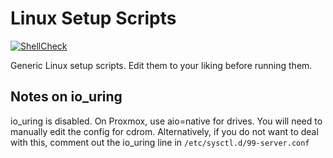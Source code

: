# Linux Setup Scripts

[![ShellCheck](https://github.com/TommyTran732/Linux-Setup-Scripts/actions/workflows/shellcheck.yml/badge.svg)](https://github.com/TommyTran732/Linux-Setup-Scripts/actions/workflows/shellcheck.yml)

Generic Linux setup scripts. Edit them to your liking before running them.

## Notes on io_uring
io_uring is disabled. On Proxmox, use aio=native for drives. You will need to manually edit the config for cdrom. Alternatively, if you do not want to deal with this, comment out the io_uring line in `/etc/sysctl.d/99-server.conf`
